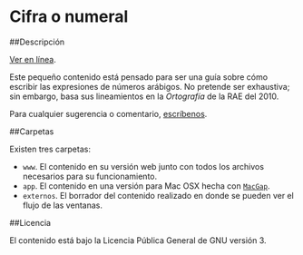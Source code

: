 # Cifra o numeral

##Descripción

[Ver en línea](http://cifraonumeral.perrotriste.org/).

Este pequeño contenido está pensado para ser una guía sobre cómo escribir las expresiones de números arábigos. No pretende ser exhaustiva; sin embargo, basa sus lineamientos en la *Ortografía* de la RAE del 2010.

Para cualquier sugerencia o comentario, [escríbenos](mailto:contacto@perrotriste.org).

##Carpetas

Existen tres carpetas:
- `www`. El contenido en su versión web junto con todos los archivos necesarios para su funcionamiento.
- `app`. El contenido en una versión para Mac OSX hecha con [`MacGap`](https://github.com/MacGapProject/MacGap1).
- `externos`. El borrador del contenido realizado en donde se pueden ver el flujo de las ventanas.

##Licencia

El contenido está bajo la Licencia Pública General de GNU versión 3.
